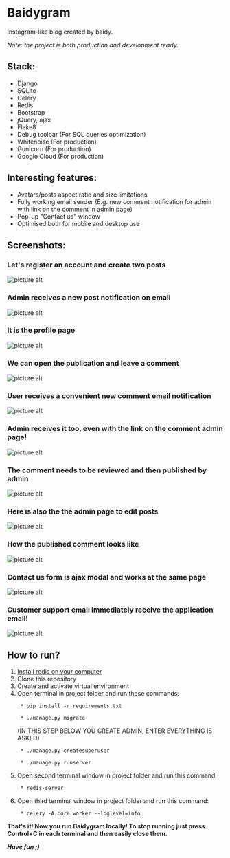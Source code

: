 # Baidygram

Instagram-like blog created by baidy.

_Note: the project is both production and development ready._

## Stack:

* Django
* SQLite
* Celery
* Redis
* Bootstrap
* jQuery, ajax
* Flake8
* Debug toolbar (For SQL queries optimization)
* Whitenoise (For production)
* Gunicorn (For production)
* Google Cloud (For production)

## Interesting features:

* Avatars/posts aspect ratio and size limitations
* Fully working email sender (E.g. new comment notification for admin with link on the comment in admin page)
* Pop-up "Contact us" window
* Optimised both for mobile and desktop use

## Screenshots:
### Let's register an account and create two posts
![picture alt](https://res.cloudinary.com/dbtmzypoa/image/upload/v1683054600/Baidygram%20screenshots/rsp1p6nogr7cbk7t8duu.png "Let's register an account and create two posts")
### Admin receives a new post notification on email
![picture alt](https://res.cloudinary.com/dbtmzypoa/image/upload/v1683054986/Baidygram%20screenshots/xnc0t2bdjfapt5zdrkep.png "Admin receives a new post notification on email")
### It is the profile page
![picture alt](https://res.cloudinary.com/dbtmzypoa/image/upload/v1683054600/Baidygram%20screenshots/bz5fkuddkeazzqkaaanh.png "It is the profile page")
### We can open the publication and leave a comment
![picture alt](https://res.cloudinary.com/dbtmzypoa/image/upload/v1683054600/Baidygram%20screenshots/c9oimqxmhta7nuib96qg.png "We can open the publication and leave a comment")
### User receives a convenient new comment email notification
![picture alt](https://res.cloudinary.com/dbtmzypoa/image/upload/v1683054986/Baidygram%20screenshots/aapyymkrank7lxjaymss.png "User receives a convenient new comment email notification")
### Admin receives it too, even with the link on the comment admin page!
![picture alt](https://res.cloudinary.com/dbtmzypoa/image/upload/v1683054986/Baidygram%20screenshots/kx4ztoibumhbvzratk1q.png "Admin receives it too, even with the link on the comment admin page!")
### The comment needs to be reviewed and then published by admin
![picture alt](https://res.cloudinary.com/dbtmzypoa/image/upload/v1683054600/Baidygram%20screenshots/wxbjndj2s5m3jow4jlhe.png "The comment needs to be reviewed and then published by admin")
### Here is also the the admin page to edit posts
![picture alt](https://res.cloudinary.com/dbtmzypoa/image/upload/v1683054600/Baidygram%20screenshots/tsbkark4laaip9fbxqyk.png "Here is also the the admin page to edit posts")
### How the published comment looks like
![picture alt](https://res.cloudinary.com/dbtmzypoa/image/upload/v1683054601/Baidygram%20screenshots/nzvmknyc5whjwbfge7mc.png "How the published comment looks like")
### Contact us form is ajax modal and works at the same page
![picture alt](https://res.cloudinary.com/dbtmzypoa/image/upload/v1683054600/Baidygram%20screenshots/ink76djnxaibosqsd8w3.png "Contact us form is ajax modal and works at the same page")
### Customer support email immediately receive the application email!
![picture alt](https://res.cloudinary.com/dbtmzypoa/image/upload/v1683054986/Baidygram%20screenshots/ezlmwurhe7rsehnc5aew.png "Customer support email immediately receive the application email!")

## How to run?

1. <a href="https://redis.io/docs/getting-started/installation/">Install redis on your computer</a>
2. Clone this repository
3. Create and activate virtual environment
4. Open terminal in project folder and run these commands:
   ```shell
    * pip install -r requirements.txt
   ```
   ```shell
    * ./manage.py migrate
   ```
   (IN THIS STEP BELOW YOU CREATE ADMIN, ENTER EVERYTHING IS ASKED)
   ```shell
    * ./manage.py createsuperuser
   ```
   ```shell
    * ./manage.py runserver
   ```
5. Open second terminal window in project folder and run this command:
   ```shell
    * redis-server
   ```
6. Open third terminal window in project folder and run this command: 
   ```shell
    * celery -A core worker --loglevel=info
   ```
   
__That's it! Now you run Baidygram locally! To stop running just press Control+C in each terminal and then easily close them.__

___Have fun ;)___